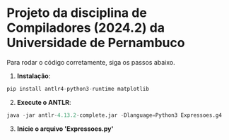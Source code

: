 # Projeto da disciplina de Compiladores (2024.2) da Universidade de Pernambuco

  Para rodar o código corretamente, siga os passos abaixo.

  1. **Instalação**:

```python
pip install antlr4-python3-runtime matplotlib
```
  2. **Execute o ANTLR**:

```py
java -jar antlr-4.13.2-complete.jar -Dlanguage=Python3 Expressoes.g4
```
  3. **Inicie o arquivo 'Expressoes.py'**

